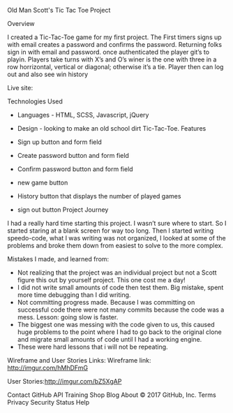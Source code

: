 Old Man Scott's Tic Tac Toe Project

Overview

I created a Tic-Tac-Toe game for my first project.  The First timers signs up with email creates a password and confirms the password.  Returning folks sign in with email and password.  once authenticated the player git’s to playin. Players take turns with X’s and O’s winer is the one with three in a row horrizontal, vertical or diagonal; otherwise it’s a tie.  Player then can log out and also see win history





Live site:

Technologies Used

* Languages - HTML, SCSS, Javascript, jQuery
* Design - looking to make an old school dirt Tic-Tac-Toe.
Features

* Sign up button and form field
* Create password button and form field
* Confirm password button and form field
* new game button
* History button that displays the number of played games
* sign out button
Project Journey

​I had a really hard time starting this project.  I wasn’t sure where to start.  So I started staring at a blank screen for way too long.  Then I started writing speedo-code,  what I was writing was not organized, I looked at some of the problems and broke them down from easiest to solve to the more complex.

Mistakes I made, and learned from:

* Not realizing that the project was an individual project but not a Scott figure this out by yourself project.  This one cost me a day!
* I did not write small amounts of code then test them.  Big mistake, spent more time debugging than I did writing.
* Not committing progress made.  Because I was committing on successful code there were not many commits because the code was a mess.  Lesson: going slow is faster.
* The biggest one was messing with the code given to us, this caused huge problems to the point where I had to go back to the original clone and migrate small amounts of code until I had a working engine.
* These were hard lessons that i will not be repeating.







​Wireframe and User Stories Links:
Wireframe link: http://imgur.com/hMhDFmG

User Stories:http://imgur.com/bZ5XgAP

Contact GitHub API Training Shop Blog About
© 2017 GitHub, Inc. Terms Privacy Security Status Help
